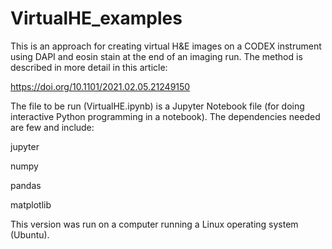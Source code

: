 # VirtualHE_examples
This is an approach for creating virtual H&amp;E images on a CODEX instrument using DAPI and eosin stain at the end of an imaging run.  The method is described in more detail in this article:

https://doi.org/10.1101/2021.02.05.21249150

The file to be run (VirtualHE.ipynb) is a Jupyter Notebook file (for doing interactive Python programming in a notebook).  The dependencies needed are few and include:

jupyter

numpy

pandas

matplotlib

This version was run on a computer running a Linux operating system (Ubuntu).
